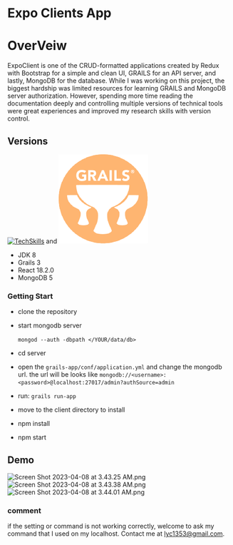 # Expo Clients App

# OverVeiw #

ExpoClient is one of the CRUD-formatted applications created by Redux with Bootstrap for a simple and clean UI, GRAILS for an API server, and lastly, MongoDB for the database. While I was working on this project, the biggest hardship was limited resources for learning GRAILS and MongoDB server authorization. However, spending more time reading the documentation deeply and controlling multiple versions of technical tools were great experiences and improved my research skills with version control.

## Versions ##

[![TechSkills](https://skillicons.dev/icons?i=js,react,redux,mongodb,git)](https://skillicons.dev)
and ![grails.png](./doc//grails.png)
- JDK 8
- Grails 3
- React 18.2.0
- MongoDB 5

### Getting Start ###
- clone the repository
- start mongodb server

  ```mongod --auth -dbpath </YOUR/data/db>```
- cd server
- open the ```grails-app/conf/application.yml``` and change the mongodb url.
the url will be looks like ```mongodb://<username>:<password>@localhost:27017/admin?authSource=admin```
- run:
```grails run-app```
- move to the client directory to install
- npm install
- npm start

## Demo ##
![Screen Shot 2023-04-08 at 3.43.25 AM.png](./doc//Screen%20Shot%202023-04-08%20at%203.43.25%20AM.png)
![Screen Shot 2023-04-08 at 3.43.38 AM.png](./doc//Screen%20Shot%202023-04-08%20at%203.43.38%20AM.png)
![Screen Shot 2023-04-08 at 3.44.01 AM.png](./doc//Screen%20Shot%202023-04-08%20at%203.44.01%20AM.png)

### comment ###
if the setting or command is not working correctly, welcome to ask my command that I used on my localhost.
Contact me at lyc1353@gmail.com.
